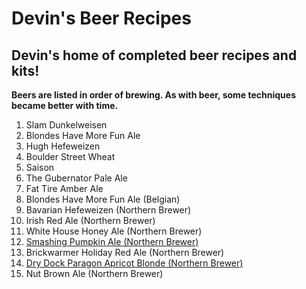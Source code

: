 # Devin's Beer Recipes

## Devin's home of completed beer recipes and kits!

**Beers are listed in order of brewing. As with beer, some techniques became better with time.**

1. Slam Dunkelweisen
2. Blondes Have More Fun Ale
3. Hugh Hefeweizen
4. Boulder Street Wheat
5. Saison
6. The Gubernator Pale Ale
7. Fat Tire Amber Ale
8. Blondes Have More Fun Ale (Belgian)
9. Bavarian Hefeweizen (Northern Brewer)
10. Irish Red Ale (Northern Brewer)
11. White House Honey Ale (Northern Brewer)
12. [Smashing Pumpkin Ale (Northern Brewer)](https://github.com/devinreams/beer/blob/master/Smashing-Pumpkin-Ale_Norther-Brewer.md)
13. Brickwarmer Holiday Red Ale (Northern Brewer)
14. [Dry Dock Paragon Apricot Blonde (Northern Brewer)](https://github.com/devinreams/beer/blob/master/Paragon-Apricot-Blonde.md)
15. Nut Brown Ale (Northern Brewer)
